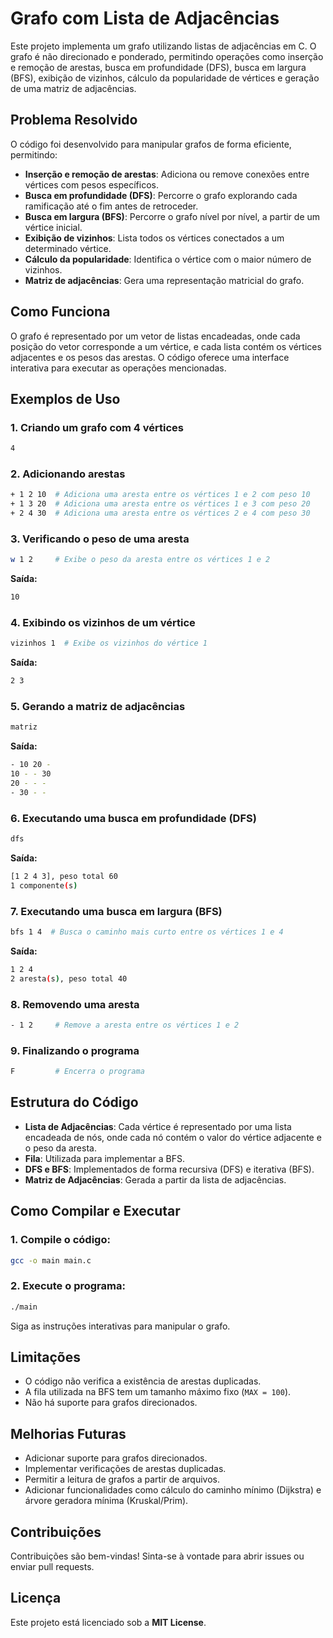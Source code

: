 # Grafo com Lista de Adjacências

Este projeto implementa um grafo utilizando listas de adjacências em C. O grafo é não direcionado e ponderado, permitindo operações como inserção e remoção de arestas, busca em profundidade (DFS), busca em largura (BFS), exibição de vizinhos, cálculo da popularidade de vértices e geração de uma matriz de adjacências.

## Problema Resolvido

O código foi desenvolvido para manipular grafos de forma eficiente, permitindo:

- **Inserção e remoção de arestas**: Adiciona ou remove conexões entre vértices com pesos específicos.
- **Busca em profundidade (DFS)**: Percorre o grafo explorando cada ramificação até o fim antes de retroceder.
- **Busca em largura (BFS)**: Percorre o grafo nível por nível, a partir de um vértice inicial.
- **Exibição de vizinhos**: Lista todos os vértices conectados a um determinado vértice.
- **Cálculo da popularidade**: Identifica o vértice com o maior número de vizinhos.
- **Matriz de adjacências**: Gera uma representação matricial do grafo.

## Como Funciona

O grafo é representado por um vetor de listas encadeadas, onde cada posição do vetor corresponde a um vértice, e cada lista contém os vértices adjacentes e os pesos das arestas. O código oferece uma interface interativa para executar as operações mencionadas.

## Exemplos de Uso

### 1. Criando um grafo com 4 vértices
```bash
4
```

### 2. Adicionando arestas
```bash
+ 1 2 10  # Adiciona uma aresta entre os vértices 1 e 2 com peso 10
+ 1 3 20  # Adiciona uma aresta entre os vértices 1 e 3 com peso 20
+ 2 4 30  # Adiciona uma aresta entre os vértices 2 e 4 com peso 30
```

### 3. Verificando o peso de uma aresta
```bash
w 1 2     # Exibe o peso da aresta entre os vértices 1 e 2
```
**Saída:**
```bash
10
```

### 4. Exibindo os vizinhos de um vértice
```bash
vizinhos 1  # Exibe os vizinhos do vértice 1
```
**Saída:**
```bash
2 3
```

### 5. Gerando a matriz de adjacências
```bash
matriz
```
**Saída:**
```bash
- 10 20 -
10 - - 30
20 - - -
- 30 - -
```

### 6. Executando uma busca em profundidade (DFS)
```bash
dfs
```
**Saída:**
```bash
[1 2 4 3], peso total 60
1 componente(s)
```

### 7. Executando uma busca em largura (BFS)
```bash
bfs 1 4  # Busca o caminho mais curto entre os vértices 1 e 4
```
**Saída:**
```bash
1 2 4
2 aresta(s), peso total 40
```

### 8. Removendo uma aresta
```bash
- 1 2     # Remove a aresta entre os vértices 1 e 2
```

### 9. Finalizando o programa
```bash
F         # Encerra o programa
```

## Estrutura do Código

- **Lista de Adjacências**: Cada vértice é representado por uma lista encadeada de nós, onde cada nó contém o valor do vértice adjacente e o peso da aresta.
- **Fila**: Utilizada para implementar a BFS.
- **DFS e BFS**: Implementados de forma recursiva (DFS) e iterativa (BFS).
- **Matriz de Adjacências**: Gerada a partir da lista de adjacências.

## Como Compilar e Executar

### 1. Compile o código:
```bash
gcc -o main main.c
```

### 2. Execute o programa:
```bash
./main
```
Siga as instruções interativas para manipular o grafo.

## Limitações

- O código não verifica a existência de arestas duplicadas.
- A fila utilizada na BFS tem um tamanho máximo fixo (`MAX = 100`).
- Não há suporte para grafos direcionados.

## Melhorias Futuras

- Adicionar suporte para grafos direcionados.
- Implementar verificações de arestas duplicadas.
- Permitir a leitura de grafos a partir de arquivos.
- Adicionar funcionalidades como cálculo do caminho mínimo (Dijkstra) e árvore geradora mínima (Kruskal/Prim).

## Contribuições

Contribuições são bem-vindas! Sinta-se à vontade para abrir issues ou enviar pull requests.

## Licença

Este projeto está licenciado sob a **MIT License**.

